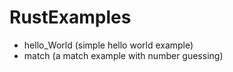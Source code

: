 # RustExamples

* hello_World (simple hello world example)
* match (a match example with number guessing)
